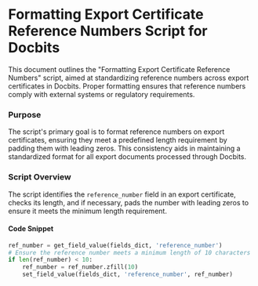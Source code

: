# Formatting Export Certificate Reference Numbers Script for Docbits

This document outlines the "Formatting Export Certificate Reference Numbers" script, aimed at standardizing reference numbers across export certificates in Docbits. Proper formatting ensures that reference numbers comply with external systems or regulatory requirements.

### Purpose

The script's primary goal is to format reference numbers on export certificates, ensuring they meet a predefined length requirement by padding them with leading zeros. This consistency aids in maintaining a standardized format for all export documents processed through Docbits.

### Script Overview

The script identifies the `reference_number` field in an export certificate, checks its length, and if necessary, pads the number with leading zeros to ensure it meets the minimum length requirement.

#### Code Snippet

```python
ref_number = get_field_value(fields_dict, 'reference_number')
# Ensure the reference number meets a minimum length of 10 characters
if len(ref_number) < 10:
    ref_number = ref_number.zfill(10)
    set_field_value(fields_dict, 'reference_number', ref_number)
```

